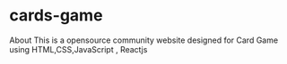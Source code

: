 # cards-game
About This is a opensource community website designed for Card Game using HTML,CSS,JavaScript , Reactjs
